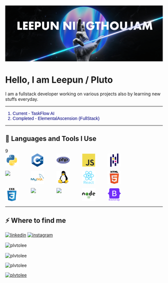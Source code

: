 <p><img src="standard (2).gif" /></p>
<h1>Hello, I am Leepun / Pluto</h1>
<p>I am a fullstack developer working on various projects also by learning new stuffs everyday. </p>
<hr>
<ol style="color: navy; font-family: Arial;">
  <li>Current - TaskFlow AI</li>
  <li>Completed - ElementalAscension (FullStack)</li>
</ol>
<hr>
<h2>🚀 Languages and Tools I Use</h2>9
<div style="display: grid; grid-template-columns: repeat(auto-fit, minmax(60px, 1fr)); gap: 10px; max-width: 400px;">
  <div title="Python"><img src="https://raw.githubusercontent.com/devicons/devicon/master/icons/python/python-original.svg" width="42" /></div>
  <div title="C++"><img src="https://raw.githubusercontent.com/devicons/devicon/master/icons/cplusplus/cplusplus-original.svg" width="42" /></div>
  <div title="PHP"><img src="https://raw.githubusercontent.com/devicons/devicon/master/icons/php/php-original.svg" width="42" /></div>
  <div title="JavaScript"><img src="https://raw.githubusercontent.com/devicons/devicon/master/icons/javascript/javascript-original.svg" width="42" /></div>
  <div title="Pandas"><img src="https://raw.githubusercontent.com/devicons/devicon/2ae2a900d2f041da66e950e4d48052658d850630/icons/pandas/pandas-original.svg" width="42" /></div>
  <div title="Seaborn"><img src="https://seaborn.pydata.org/_images/logo-mark-lightbg.svg" width="42" /></div>
  <div title="MySQL"><img src="https://raw.githubusercontent.com/devicons/devicon/master/icons/mysql/mysql-original-wordmark.svg" width="42" /></div>
  <div title="Linux"><img src="https://raw.githubusercontent.com/devicons/devicon/master/icons/linux/linux-original.svg" width="42" /></div>
  <div title="React"><img src="https://raw.githubusercontent.com/devicons/devicon/master/icons/react/react-original-wordmark.svg" width="42" /></div>
  <div title="HTML5"><img src="https://raw.githubusercontent.com/devicons/devicon/master/icons/html5/html5-original-wordmark.svg" width="42" /></div>
  <div title="CSS3"><img src="https://raw.githubusercontent.com/devicons/devicon/master/icons/css3/css3-original-wordmark.svg" width="42" /></div>
  <div title="Selenium"><img src="https://raw.githubusercontent.com/detain/svg-logos/780f25886640cef088af994181646db2f6b1a3f8/svg/selenium-logo.svg" width="42" /></div>
  <div title="React Native"><img src="https://reactnative.dev/img/header_logo.svg" width="42" /></div>
  <div title="Node.js"><img src="https://raw.githubusercontent.com/devicons/devicon/master/icons/nodejs/nodejs-original-wordmark.svg" width="42" /></div>
  <div title="Bootstrap"><img src="https://raw.githubusercontent.com/devicons/devicon/master/icons/bootstrap/bootstrap-plain-wordmark.svg" width="42" /></div>
</div>
<hr>
<h2>⚡️ Where to find me</h2>
<p><a target="_blank" href="https://www.linkedin.com/in/Leepun Ningthoujam" style="display: inline-block;"><img src="https://img.shields.io/badge/linkedin-logo?style=for-the-badge&logo=linkedin&logoColor=white&color=%230a77b6" alt="linkedin" /></a>
<a target="_blank" href="https://www.instagram.com/wyldlee_" style="display: inline-block;"><img src="https://img.shields.io/badge/instagram-logo?style=for-the-badge&logo=instagram&logoColor=white&color=%23F35369" alt="instagram" /></a></p>
<p><img align="center" src="https://github-readme-stats.vercel.app/api?username=plvtolee&show_icons=true&locale=en" alt="plvtolee" /></p>
<p><img align="center" src="https://github-readme-streak-stats.herokuapp.com/?user=plvtolee&" alt="plvtolee" /></p>
<p><img src="https://github-readme-stats.vercel.app/api/top-langs?username=plvtolee&show_icons=true&locale=en&layout=compact" alt="plvtolee" /></p>
<p><a href="https://github.com/ryo-ma/github-profile-trophy"><img src="https://github-profile-trophy.vercel.app/?username=plvtolee" alt="plvtolee" /></a></p>
